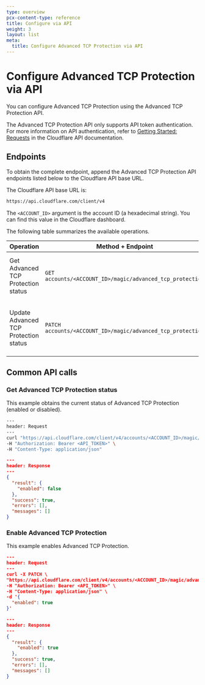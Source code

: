 ```yaml
---
type: overview
pcx-content-type: reference
title: Configure via API
weight: 3
layout: list
meta:
  title: Configure Advanced TCP Protection via API
---
```


# Configure Advanced TCP Protection via API

You can configure Advanced TCP Protection using the Advanced TCP Protection API.

The Advanced TCP Protection API only supports API token authentication. For more information on API authentication, refer to [Getting Started: Requests](https://api.cloudflare.com/#getting-started-requests) in the Cloudflare API documentation.

## Endpoints

To obtain the complete endpoint, append the Advanced TCP Protection API endpoints listed below to the Cloudflare API base URL.

The Cloudflare API base URL is:

```txt
https://api.cloudflare.com/client/v4
```

The `<ACCOUNT_ID>` argument is the account ID (a hexadecimal string). You can find this value in the Cloudflare dashboard.

The following table summarizes the available operations.

Operation | Method + Endpoint | Description
----------|-------------------|------------
Get Advanced TCP Protection status | `GET accounts/<ACCOUNT_ID>/magic/advanced_tcp_protection` | Gets the global feature status (enabled or disabled).
Update Advanced TCP Protection status | `PATCH accounts/<ACCOUNT_ID>/magic/advanced_tcp_protection` | Enables or disables the Advanced TCP Protection feature.

## Common API calls

### Get Advanced TCP Protection status

This example obtains the current status of Advanced TCP Protection (enabled or disabled).

```bash
---
header: Request
---
curl "https://api.cloudflare.com/client/v4/accounts/<ACCOUNT_ID>/magic/advanced_tcp_protection" \
-H "Authorization: Bearer <API_TOKEN>" \
-H "Content-Type: application/json"
```

```json
---
header: Response
---
{
  "result": {
    "enabled": false
  },
  "success": true,
  "errors": [],
  "messages": []
}
```

### Enable Advanced TCP Protection

This example enables Advanced TCP Protection.

```json
---
header: Request
---
curl -X PATCH \
"https://api.cloudflare.com/client/v4/accounts/<ACCOUNT_ID>/magic/advanced_tcp_protection" \
-H "Authorization: Bearer <API_TOKEN>" \
-H "Content-Type: application/json" \
-d '{
  "enabled": true
}'
```

```json
---
header: Response
---
{
  "result": {
    "enabled": true
  },
  "success": true,
  "errors": [],
  "messages": []
}
```
